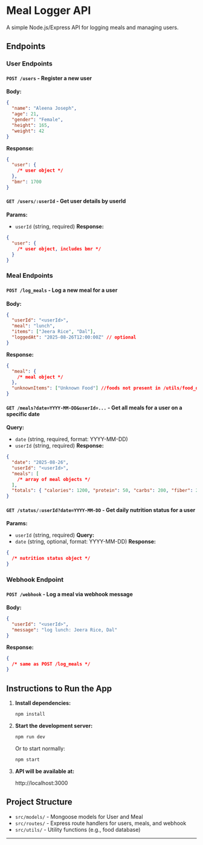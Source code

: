 # Meal Logger API

A simple Node.js/Express API for logging meals and managing users.

## Endpoints

### User Endpoints

#### `POST /users` - Register a new user

**Body:**

```json
{
  "name": "Aleena Joseph",
  "age": 21,
  "gender": "Female",
  "height": 165,
  "weight": 42
}
```

**Response:**

```json
{
  "user": {
    /* user object */
  },
  "bmr": 1700
}
```

#### `GET /users/:userId` - Get user details by userId

**Params:**

- `userId` (string, required)
  **Response:**

```json
{
  "user": {
    /* user object, includes bmr */
  }
}
```

### Meal Endpoints

#### `POST /log_meals` - Log a new meal for a user

**Body:**

```json
{
  "userId": "<userId>",
  "meal": "lunch",
  "items": ["Jeera Rice", "Dal"],
  "loggedAt": "2025-08-26T12:00:00Z" // optional
}
```

**Response:**

```json
{
  "meal": {
    /* meal object */
  },
  "unknownItems": ["Unknown Food"] //foods not present in /utils/food_db.js
}
```

#### `GET /meals?date=YYYY-MM-DD&userId=...` - Get all meals for a user on a specific date

**Query:**

- `date` (string, required, format: YYYY-MM-DD)
- `userId` (string, required)
  **Response:**

```json
{
  "date": "2025-08-26",
  "userId": "<userId>",
  "meals": [
    /* array of meal objects */
  ],
  "totals": { "calories": 1200, "protein": 50, "carbs": 200, "fiber": 20 }
}
```

#### `GET /status/:userId?date=YYYY-MM-DD` - Get daily nutrition status for a user

**Params:**

- `userId` (string, required)
  **Query:**
- `date` (string, optional, format: YYYY-MM-DD)
  **Response:**

```json
{
  /* nutrition status object */
}
```

### Webhook Endpoint

#### `POST /webhook` - Log a meal via webhook message

**Body:**

```json
{
  "userId": "<userId>",
  "message": "log lunch: Jeera Rice, Dal"
}
```

**Response:**

```json
{
  /* same as POST /log_meals */
}
```

## Instructions to Run the App

1. **Install dependencies:**
   ```sh
   npm install
   ```
2. **Start the development server:**
   ```sh
   npm run dev
   ```
   Or to start normally:
   ```sh
   npm start
   ```
3. **API will be available at:**

   http://localhost:3000

## Project Structure

- `src/models/` - Mongoose models for User and Meal
- `src/routes/` - Express route handlers for users, meals, and webhook
- `src/utils/` - Utility functions (e.g., food database)

---
